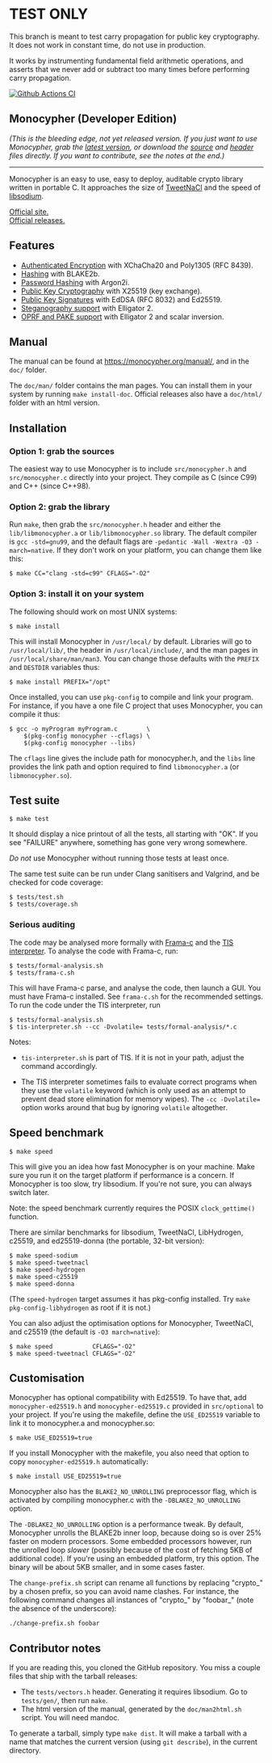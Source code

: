 TEST ONLY
=========

This branch is meant to test carry propagation for public key
cryptography.  It does not work in constant time, do not use in
production.

It works by instrumenting fundamental field arithmetic operations, and
asserts that we never add or subtract too many times before performing
carry propagation.

[![Github Actions CI](https://github.com/LoupVaillant/Monocypher/actions/workflows/ci.yml/badge.svg)](https://github.com/LoupVaillant/Monocypher/actions/workflows/ci.yml)


Monocypher (Developer Edition)
------------------------------

_(This is the bleeding edge, not yet released version.  If you just want
to use Monocypher, grab the [latest version][latest], or download the
[source][] and [header][] files directly. If you want to contribute, see
the notes at the end.)_

[source]: https://monocypher.org/download/monocypher.c
[header]: https://monocypher.org/download/monocypher.h
[latest]: https://monocypher.org/download/monocypher-latest.tar.gz

---

Monocypher is an easy to use, easy to deploy, auditable crypto library
written in portable C.  It approaches the size of [TweetNaCl][] and the
speed of [libsodium][].

[Official site.](https://monocypher.org/)  
[Official releases.](https://monocypher.org/download/)

[libsodium]: https://libsodium.org
[TweetNaCl]: https://tweetnacl.cr.yp.to/


Features
--------

- [Authenticated Encryption][AEAD] with XChaCha20 and Poly1305
  (RFC&nbsp;8439).
- [Hashing][HASH] with BLAKE2b.
- [Password Hashing][PWH] with Argon2i.
- [Public Key Cryptography][PKC] with X25519 (key exchange).
- [Public Key Signatures][PKS] with EdDSA (RFC 8032) and Ed25519.
- [Steganography support][STEG] with Elligator&nbsp;2.
- [OPRF and PAKE support][PAKE] with Elligator&nbsp;2 and scalar
  inversion.

[AEAD]: https://monocypher.org/manual/aead
[HASH]: https://monocypher.org/manual/hash
[PWH]:  https://monocypher.org/manual/argon2i
[PKC]:  https://monocypher.org/manual/key_exchange
[PKS]:  https://monocypher.org/manual/sign
[STEG]: https://monocypher.org/manual/advanced/elligator
[PAKE]: https://monocypher.org/manual/advanced/x25519_inverse


Manual
------

The manual can be found at https://monocypher.org/manual/, and in the
`doc/` folder.

The `doc/man/` folder contains the man pages.  You can install them in
your system by running `make install-doc`. Official releases also have a
`doc/html/` folder with an html version.


Installation
------------

### Option 1: grab the sources

The easiest way to use Monocypher is to include `src/monocypher.h` and
`src/monocypher.c` directly into your project.  They compile as C (since
C99) and C++ (since C++98).


### Option 2: grab the library

Run `make`, then grab the `src/monocypher.h` header and either the
`lib/libmonocypher.a` or `lib/libmonocypher.so` library.  The default
compiler is `gcc -std=gnu99`, and the default flags are `-pedantic -Wall
-Wextra -O3 -march=native`.  If they don't work on your platform, you
can change them like this:

    $ make CC="clang -std=c99" CFLAGS="-O2"

### Option 3: install it on your system

The following should work on most UNIX systems:

    $ make install

This will install Monocypher in `/usr/local/` by default. Libraries
will go to `/usr/local/lib/`, the header in `/usr/local/include/`, and
the man pages in `/usr/local/share/man/man3`.  You can change those
defaults with the `PREFIX` and `DESTDIR` variables thus:

    $ make install PREFIX="/opt"

Once installed, you can use `pkg-config` to compile and link your
program.  For instance, if you have a one file C project that uses
Monocypher, you can compile it thus:

    $ gcc -o myProgram myProgram.c        \
        $(pkg-config monocypher --cflags) \
        $(pkg-config monocypher --libs)

The `cflags` line gives the include path for monocypher.h, and the
`libs` line provides the link path and option required to find
`libmonocypher.a` (or `libmonocypher.so`).


Test suite
----------

    $ make test

It should display a nice printout of all the tests, all starting with
"OK".  If you see "FAILURE" anywhere, something has gone very wrong
somewhere.

*Do not* use Monocypher without running those tests at least once.

The same test suite can be run under Clang sanitisers and Valgrind, and
be checked for code coverage:

    $ tests/test.sh
    $ tests/coverage.sh


### Serious auditing

The code may be analysed more formally with [Frama-c][] and the
[TIS interpreter][TIS].  To analyse the code with Frama-c, run:

    $ tests/formal-analysis.sh
    $ tests/frama-c.sh

This will have Frama-c parse, and analyse the code, then launch a GUI.
You must have Frama-c installed.  See `frama-c.sh` for the recommended
settings.  To run the code under the TIS interpreter, run

    $ tests/formal-analysis.sh
    $ tis-interpreter.sh --cc -Dvolatile= tests/formal-analysis/*.c

Notes:

- `tis-interpreter.sh` is part of TIS.  If it is not in your path,
  adjust the command accordingly.

- The TIS interpreter sometimes fails to evaluate correct programs when
  they use the `volatile` keyword (which is only used as an attempt to
  prevent dead store elimination for memory wipes).  The `-cc
  -Dvolatile=` option works around that bug by ignoring `volatile`
  altogether.

[Frama-c]:https://frama-c.com/
[TIS]: https://trust-in-soft.com/tis-interpreter/


Speed benchmark
---------------

    $ make speed

This will give you an idea how fast Monocypher is on your machine.  Make
sure you run it on the target platform if performance is a concern.  If
Monocypher is too slow, try libsodium.  If you're not sure, you can
always switch later.


Note: the speed benchmark currently requires the POSIX
`clock_gettime()` function.

There are similar benchmarks for libsodium, TweetNaCl, LibHydrogen,
c25519, and ed25519-donna (the portable, 32-bit version):

    $ make speed-sodium
    $ make speed-tweetnacl
    $ make speed-hydrogen
    $ make speed-c25519
    $ make speed-donna

(The `speed-hydrogen` target assumes it has pkg-config installed. Try
`make pkg-config-libhydrogen` as root if it is not.)

You can also adjust the optimisation options for Monocypher, TweetNaCl,
and c25519 (the default is `-O3 march=native`):

    $ make speed           CFLAGS="-O2"
    $ make speed-tweetnacl CFLAGS="-O2"


Customisation
-------------

Monocypher has optional compatibility with Ed25519. To have that, add
`monocypher-ed25519.h` and `monocypher-ed25519.c` provided in
`src/optional` to your project.  If you're using the makefile, define
the `USE_ED25519` variable to link it to monocypher.a and monocypher.so:

    $ make USE_ED25519=true

If you install Monocypher with the makefile, you also need that option
to copy `monocypher-ed25519.h` automatically:

    $ make install USE_ED25519=true

Monocypher also has the `BLAKE2_NO_UNROLLING` preprocessor flag, which
is activated by compiling monocypher.c with the `-DBLAKE2_NO_UNROLLING`
option.

The `-DBLAKE2_NO_UNROLLING` option is a performance tweak.  By default,
Monocypher unrolls the BLAKE2b inner loop, because doing so is over 25%
faster on modern processors.  Some embedded processors however, run the
unrolled loop _slower_ (possibly because of the cost of fetching 5KB of
additional code).  If you're using an embedded platform, try this
option.  The binary will be about 5KB smaller, and in some cases faster.

The `change-prefix.sh` script can rename all functions by replacing
"crypto_" by a chosen prefix, so you can avoid name clashes. For
instance, the following command changes all instances of "crypto_" by
"foobar_" (note the absence of the underscore):

    ./change-prefix.sh foobar


Contributor notes
-----------------

If you are reading this, you cloned the GitHub repository.  You miss a
couple files that ship with the tarball releases:

- The `tests/vectors.h` header.  Generating it requires libsodium. Go
  to `tests/gen/`, then run `make`.
- The html version of the manual, generated by the `doc/man2html.sh`
  script.  You will need mandoc.

To generate a tarball, simply type `make dist`. It will make a tarball
with a name that matches the current version (using `git describe`), in
the current directory.

